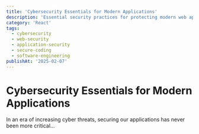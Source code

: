 ```yaml
---
title: 'Cybersecurity Essentials for Modern Applications'
description: 'Essential security practices for protecting modern web applications'
category: 'React'
tags:
  - cybersecurity
  - web-security
  - application-security
  - secure-coding
  - software-engineering
publishAt: '2025-02-07'
---
```


# Cybersecurity Essentials for Modern Applications

In an era of increasing cyber threats, securing our applications has never been more critical...
